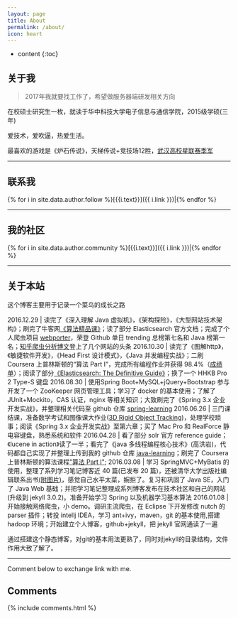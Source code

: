 ```yaml
---
layout: page
title: About
permalink: /about/
icon: heart
---
```


* content
{:toc}


## 关于我


> 2017年我就要找工作了，希望做服务器端研发相关方向

在校硕士研究生一枚，就读于华中科技大学电子信息与通信学院，2015级学硕(三年)   

爱技术，爱吹逼，热爱生活。

最喜欢的游戏是《炉石传说》，天梯传说+竞技场12胜，[武汉高校星联赛季军](http://7xsna4.com2.z0.glb.clouddn.com/heartstone-prize.png)

---

## 联系我


{% for i in site.data.author.follow %}[{{i.text}}]({{ i.link }})|{% endfor %}

---

## 我的社区

{% for i in site.data.author.community %}[{{i.text}}]({{ i.link }})|{% endfor %}




---

## 关于本站  


这个博客主要用于记录一个菜鸟的成长之路

2016.12.29 | 读完了《深入理解 Java 虚拟机》，《架构探险》，《大型网站技术架构》；刷完了牛客网[《算法精品课》](https://www.nowcoder.com/courses/1)；读了部分 Elasticsearch 官方文档；完成了个人爬虫项目 [webporter](https://github.com/brianway/webporter)，荣登 Github 单日 trending 总榜第七名和 Java 榜第一名；[知乎爬虫分析博文](http://brianway.github.io/2016/12/20/webporter-zhihu-user-analysis/)登上了几个网站的头条
2016.10.30 | 读完了《图解http》，《敏捷软件开发》，《Head First 设计模式》，《Java 并发编程实战》；二刷 Coursera 上普林斯顿的“算法 Part I”，完成所有编程作业并获得 98.4%（[成绩单](http://7xph6d.com1.z0.glb.clouddn.com/%E9%9A%8F%E7%AC%94_part-I-total.png)）；阅读了部分[《Elasticsearch: The Definitive Guide》](https://www.elastic.co/guide/en/elasticsearch/guide/current/index.html)；换了一个 HHKB Pro 2 Type-S 键盘
2016.08.30 | 使用Spring Boot+MySQL+jQuery+Bootstrap 参与开发了一个 ZooKeeper 网页管理工具；学习了 docker 的基本使用；了解了 JUnit+Mockito，CAS 认证，nginx 等相关知识；大致刷完了《Spring 3.x 企业开发实战》，并整理相关代码至 github 仓库 [spring-learning](https://github.com/brianway/spring-learning)
2016.06.26 | 三门课结课，准备数学考试和图像课大作业([3D Rigid Object Tracking](http://brianway.github.io/2016/05/16/3D-Rigid-Object-Tracking/))，处理学校琐事；阅读《Spring 3.x 企业开发实战》至第六章；买了 Mac Pro 和 RealForce 静电容键盘，熟悉系统和软件
2016.04.28 | 看了部分 solr 官方 reference guide；《lucene in action》读了一半；看完了《java 多线程编程核心技术》(高洪岩)，代码都自己实现了并整理上传到我的 github 仓库 [java-learning](https://github.com/brianway/java-learning)；刷完了 Coursera 上普林斯顿的算法课程["算法 Part I"](https://www.coursera.org/course/algs4partI);
2016.03.08 | 学习 SpringMVC+MyBatis 的使用，整理了系列学习笔记博客近 40 篇(已发布 20 篇)，还被清华大学出版社编辑联系出书[(附图片)](http://7xph6d.com1.z0.glb.clouddn.com/%E9%9A%8F%E7%AC%94_%E6%B8%85%E5%8D%8E%E5%A4%A7%E5%AD%A6%E5%87%BA%E7%89%88%E7%A4%BE%E8%81%94%E7%B3%BB%E6%88%91.png)，感觉自己水平太菜，婉拒了。复习和巩固了 Java SE，入门了 Java Web 基础；并把学习笔记整理成系列博客发布在技术社区和自己的网站(升级到 jekyll 3.0.2)。准备开始学习 Spring 以及机器学习基本算法
2016.01.08 | 开始接触网络爬虫，小 demo。调研主流爬虫，在 Eclipse 下开发修改 nutch 的 parser 插件；转投 intellj IDEA，学习 ant+ivy，maven，git 的基本使用,搭建 hadoop 环境；开始建立个人博客，github+jekyll，把 jekyll 官网通读了一遍  



通过搭建这个静态博客，对git的基本用法更熟了，同时对jekyll的目录结构，文件作用大致了解了。  

---


Comment below to exchange link with me.  


## Comments

{% include comments.html %}
